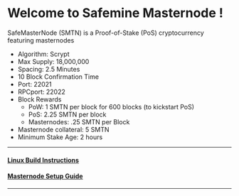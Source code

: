 # Welcome to Safemine Masternode !
SafeMasterNode (SMTN) is a Proof-of-Stake (PoS) cryptocurrency featuring masternodes

* Algorithm: Scrypt
* Max Supply: 18,000,000
* Spacing: 2.5 Minutes
* 10 Block Confirmation Time
* Port: 22021
* RPCport: 22022
* Block Rewards
	* PoW: 1 SMTN per block for 600 blocks (to kickstart PoS)
	* PoS: 2.25 SMTN per block
	* Masternodes: .25 SMTN per Block
* Masternode collateral: 5 SMTN
* Minimum Stake Age: 2 hours

***

#### [Linux Build Instructions](https://github.com/alfariqicrypto/safemasternode/blob/master/Linux_Build.md)

#### [Masternode Setup Guide](https://github.com/alfariqicrypto/safemasternode/blob/master/Masternode_Setup_Guide.md)

***

